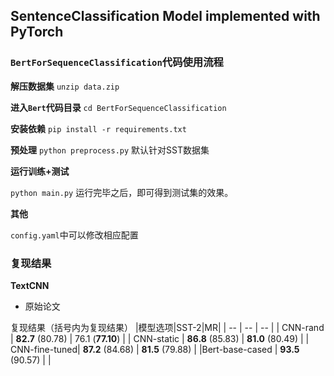 ## SentenceClassification Model implemented with PyTorch
### `BertForSequenceClassification`代码使用流程


**解压数据集**
`unzip data.zip`

**进入`Bert`代码目录**
`cd BertForSequenceClassification`

**安装依赖**
`pip install -r requirements.txt`

**预处理**
`python preprocess.py`
默认针对SST数据集

**运行训练+测试**

`python main.py`
运行完毕之后，即可得到测试集的效果。

**其他**

`config.yaml`中可以修改相应配置

### 复现结果
**TextCNN**
+ 原始论文

复现结果（括号内为复现结果）
|模型选项|SST-2|MR|
| -- | -- | -- |
| CNN-rand | **82.7**  (80.78) | 76.1  (**77.10**) |
| CNN-static | **86.8**  (85.83) | **81.0**  (80.49) |
| CNN-fine-tuned| **87.2**  (84.68) | **81.5**  (79.88) |
|Bert-base-cased | **93.5** (90.57) | |
